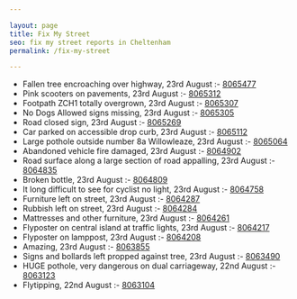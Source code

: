 ```yaml
---

layout: page
title: Fix My Street
seo: fix my street reports in Cheltenham
permalink: /fix-my-street

---
```


<!-- fix_marker starts -->

- Fallen tree encroaching over highway, 23rd August :- [8065477](https://www.fixmystreet.com/report/8065477)
- Pink scooters on pavements, 23rd August :- [8065312](https://www.fixmystreet.com/report/8065312)
- Footpath ZCH1 totally overgrown, 23rd August :- [8065307](https://www.fixmystreet.com/report/8065307)
- No Dogs Allowed signs missing, 23rd August :- [8065305](https://www.fixmystreet.com/report/8065305)
- Road closed sign, 23rd August :- [8065269](https://www.fixmystreet.com/report/8065269)
- Car parked on accessible drop curb, 23rd August :- [8065112](https://www.fixmystreet.com/report/8065112)
- Large pothole outside number 8a Willowleaze, 23rd August :- [8065064](https://www.fixmystreet.com/report/8065064)
- Abandoned vehicle fire damaged, 23rd August :- [8064902](https://www.fixmystreet.com/report/8064902)
- Road surface along a large section of road appalling, 23rd August :- [8064835](https://www.fixmystreet.com/report/8064835)
- Broken bottle, 23rd August :- [8064809](https://www.fixmystreet.com/report/8064809)
- It long difficult to see for cyclist no light, 23rd August :- [8064758](https://www.fixmystreet.com/report/8064758)
- Furniture left on street, 23rd August :- [8064287](https://www.fixmystreet.com/report/8064287)
- Rubbish left on street, 23rd August :- [8064284](https://www.fixmystreet.com/report/8064284)
- Mattresses and other furniture, 23rd August :- [8064261](https://www.fixmystreet.com/report/8064261)
- Flyposter on central island at traffic lights, 23rd August :- [8064217](https://www.fixmystreet.com/report/8064217)
- Flyposter on lamppost, 23rd August :- [8064208](https://www.fixmystreet.com/report/8064208)
- Amazing, 23rd August :- [8063855](https://www.fixmystreet.com/report/8063855)
- Signs and bollards left propped against tree, 23rd August :- [8063490](https://www.fixmystreet.com/report/8063490)
- HUGE pothole, very dangerous on dual carriageway, 22nd August :- [8063123](https://www.fixmystreet.com/report/8063123)
- Flytipping, 22nd August :- [8063104](https://www.fixmystreet.com/report/8063104)

<!-- fix_marker ends -->